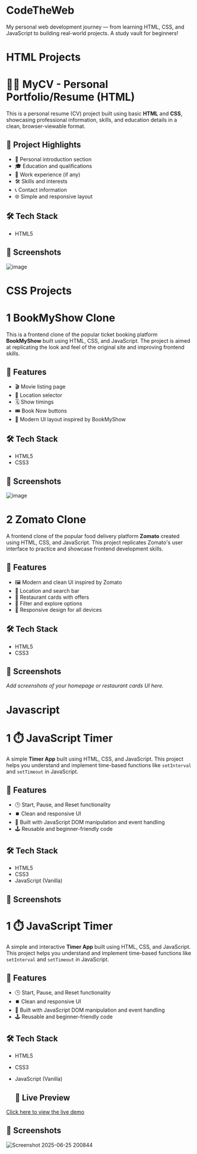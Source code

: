# CodeTheWeb
My personal web development journey — from learning HTML, CSS, and JavaScript to building real-world projects. A study vault for beginners!

# HTML Projects
# 🧑‍💼 MyCV - Personal Portfolio/Resume (HTML)

This is a personal resume (CV) project built using basic **HTML** and **CSS**, showcasing professional information, skills, and education details in a clean, browser-viewable format.

## 📄 Project Highlights

- 👤 Personal introduction section
- 🎓 Education and qualifications
- 💼 Work experience (if any)
- 🛠️ Skills and interests
- 📞 Contact information
- 🌐 Simple and responsive layout

## 🛠️ Tech Stack

- HTML5

## 📸 Screenshots

![image](https://github.com/user-attachments/assets/1924c2fd-01fb-4065-90a0-417fb2b6ec29)


# CSS Projects

# 1 BookMyShow Clone

This is a frontend clone of the popular ticket booking platform **BookMyShow** built using HTML, CSS, and JavaScript. The project is aimed at replicating the look and feel of the original site and improving frontend skills.

## 🚀 Features

- 🎬 Movie listing page
- 📍 Location selector
- 🗓️ Show timings
- 🎟️ Book Now buttons
- 🎨 Modern UI layout inspired by BookMyShow

## 🛠️ Tech Stack

- HTML5
- CSS3


## 📸 Screenshots

![image](https://github.com/user-attachments/assets/f3a9169a-c32c-432d-bb09-fc233932ee3c)

# 2 Zomato Clone

A frontend clone of the popular food delivery platform **Zomato** created using HTML, CSS, and JavaScript. This project replicates Zomato's user interface to practice and showcase frontend development skills.

## 🚀 Features

- 🖼️ Modern and clean UI inspired by Zomato
- 📍 Location and search bar
- 🍔 Restaurant cards with offers
- 🧾 Filter and explore options
- 📱 Responsive design for all devices

## 🛠️ Tech Stack

- HTML5
- CSS3


## 📸 Screenshots

_Add screenshots of your homepage or restaurant cards UI here._

# Javascript

#  1 ⏱️ JavaScript Timer

A simple  **Timer App** built using HTML, CSS, and JavaScript. This project helps you understand and implement time-based functions like `setInterval` and `setTimeout` in JavaScript.

## 🚀 Features

- 🕒 Start, Pause, and Reset functionality
- ⏹️ Clean and responsive UI
- 🧠 Built with JavaScript DOM manipulation and event handling
- 🕹️ Reusable and beginner-friendly code

## 🛠️ Tech Stack

- HTML5
- CSS3
- JavaScript (Vanilla)

## 📸 Screenshots

# 1 ⏱️ JavaScript Timer

A simple and interactive **Timer App** built using HTML, CSS, and JavaScript. This project helps you understand and implement time-based functions like `setInterval` and `setTimeout` in JavaScript.

## 🚀 Features

- 🕒 Start, Pause, and Reset functionality
- ⏹️ Clean and responsive UI
- 🧠 Built with JavaScript DOM manipulation and event handling
- 🕹️ Reusable and beginner-friendly code

## 🛠️ Tech Stack

- HTML5
- CSS3
- JavaScript (Vanilla)

  ## 🔗 Live Preview

[Click here to view the live demo](http://127.0.0.1:3000/timer.html)


## 📸 Screenshots

![Screenshot 2025-06-25 200844](https://github.com/user-attachments/assets/a5f92759-1244-48b1-b36e-9a6e11ec2305)














